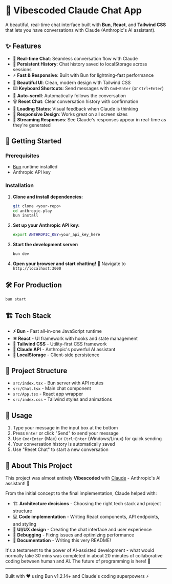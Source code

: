 # 🤖 Vibescoded Claude Chat App

A beautiful, real-time chat interface built with **Bun**, **React**, and **Tailwind CSS** that lets you have conversations with Claude (Anthropic's AI assistant).

## ✨ Features

- 💬 **Real-time Chat**: Seamless conversation flow with Claude
- 💾 **Persistent History**: Chat history saved to localStorage across sessions
- ⚡ **Fast & Responsive**: Built with Bun for lightning-fast performance
- 🎨 **Beautiful UI**: Clean, modern design with Tailwind CSS
- ⌨️ **Keyboard Shortcuts**: Send messages with `Cmd+Enter` (or `Ctrl+Enter`)
- 🔄 **Auto-scroll**: Automatically follows the conversation
- 🗑️ **Reset Chat**: Clear conversation history with confirmation
- 🤔 **Loading States**: Visual feedback when Claude is thinking
- 📱 **Responsive Design**: Works great on all screen sizes
- 🌊 **Streaming Responses**: See Claude's responses appear in real-time as they're generated

## 🚀 Getting Started

### Prerequisites

- [Bun](https://bun.sh) runtime installed
- Anthropic API key

### Installation

1. **Clone and install dependencies:**

   ```bash
   git clone <your-repo>
   cd anthropic-play
   bun install
   ```

2. **Set up your Anthropic API key:**

   ```bash
   export ANTHROPIC_KEY=your_api_key_here
   ```

3. **Start the development server:**

   ```bash
   bun dev
   ```

4. **Open your browser and start chatting!** 🎉
   Navigate to `http://localhost:3000`

## 🛠️ For Production

```bash
bun start
```

## 🏗️ Tech Stack

- **⚡ Bun** - Fast all-in-one JavaScript runtime
- **⚛️ React** - UI framework with hooks and state management
- **🎨 Tailwind CSS** - Utility-first CSS framework
- **🤖 Claude API** - Anthropic's powerful AI assistant
- **💾 LocalStorage** - Client-side persistence

## 🔧 Project Structure

- `src/index.tsx` - Bun server with API routes
- `src/Chat.tsx` - Main chat component
- `src/App.tsx` - React app wrapper
- `src/index.css` - Tailwind styles and animations

## 🎯 Usage

1. Type your message in the input box at the bottom
2. Press `Enter` or click "Send" to send your message
3. Use `Cmd+Enter` (Mac) or `Ctrl+Enter` (Windows/Linux) for quick sending
4. Your conversation history is automatically saved
5. Use "Reset Chat" to start a new conversation

## 🤖 About This Project

This project was almost entirely **Vibescoded** with [Claude](https://claude.ai) - Anthropic's AI assistant! 🎉

From the initial concept to the final implementation, Claude helped with:

- 🏗️ **Architecture decisions** - Choosing the right tech stack and project structure
- 💻 **Code implementation** - Writing React components, API endpoints, and styling
- 🎨 **UI/UX design** - Creating the chat interface and user experience
- 🐛 **Debugging** - Fixing issues and optimizing performance
- 📝 **Documentation** - Writing this very README!

It's a testament to the power of AI-assisted development - what would normally take 30 mins was completed in about 20 minutes of collaborative coding between human and AI. The future of programming is here! 🚀

---

Built with ❤️ using Bun v1.2.14+ and Claude's coding superpowers ⚡
